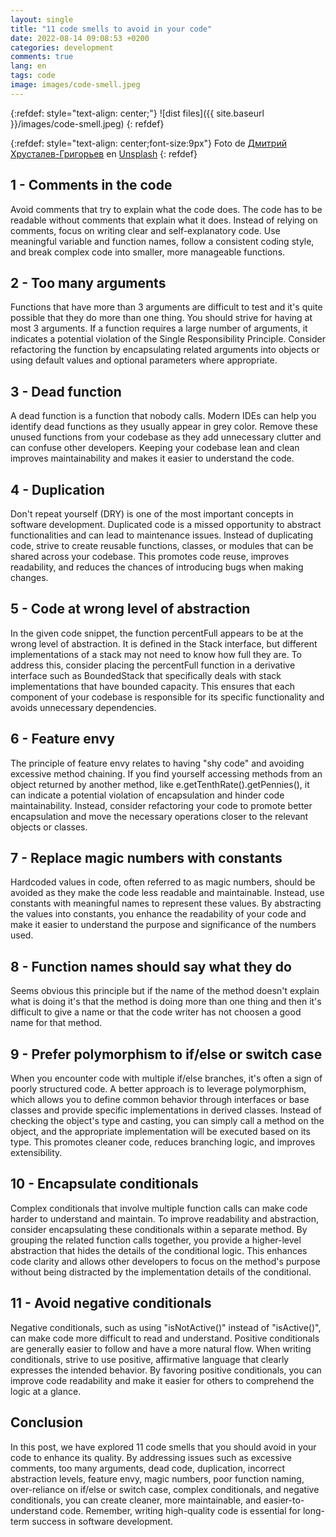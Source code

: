 ```yaml
---
layout: single
title: "11 code smells to avoid in your code"
date: 2022-08-14 09:08:53 +0200
categories: development
comments: true
lang: en
tags: code
image: images/code-smell.jpeg
---
```


{:refdef: style="text-align: center;"}
![dist files]({{ site.baseurl }}/images/code-smell.jpeg)
{: refdef}

{:refdef: style="text-align: center;font-size:9px"}
Foto de <a href="https://unsplash.com/@hrustall?utm_source=unsplash&utm_medium=referral&utm_content=creditCopyText">Дмитрий Хрусталев-Григорьев</a> en <a href="https://unsplash.com/es/s/fotos/smell?utm_source=unsplash&utm_medium=referral&utm_content=creditCopyText">Unsplash</a>
{: refdef} 

1 - Comments in the code
--------------------------------------------
Avoid comments that try to explain what the code does. The code has to be readable without comments that explain what it does. Instead of relying on comments, focus on writing clear and self-explanatory code. Use meaningful variable and function names, follow a consistent coding style, and break complex code into smaller, more manageable functions.

2 - Too many arguments
--------------------------------------------
Functions that have more than 3 arguments are difficult to test and it's quite possible that they do more than one thing. You should strive for having at most 3 arguments. If a function requires a large number of arguments, it indicates a potential violation of the Single Responsibility Principle. Consider refactoring the function by encapsulating related arguments into objects or using default values and optional parameters where appropriate.

3 - Dead function
--------------------------------------------
A dead function is a function that nobody calls. Modern IDEs can help you identify dead functions as they usually appear in grey color. Remove these unused functions from your codebase as they add unnecessary clutter and can confuse other developers. Keeping your codebase lean and clean improves maintainability and makes it easier to understand the code.

4 - Duplication
--------------------------------------------
Don't repeat yourself (DRY) is one of the most important concepts in software development. Duplicated code is a missed opportunity to abstract functionalities and can lead to maintenance issues. Instead of duplicating code, strive to create reusable functions, classes, or modules that can be shared across your codebase. This promotes code reuse, improves readability, and reduces the chances of introducing bugs when making changes.

5 - Code at wrong level of abstraction
--------------------------------------------
In the given code snippet, the function percentFull appears to be at the wrong level of abstraction. It is defined in the Stack interface, but different implementations of a stack may not need to know how full they are. To address this, consider placing the percentFull function in a derivative interface such as BoundedStack that specifically deals with stack implementations that have bounded capacity. This ensures that each component of your codebase is responsible for its specific functionality and avoids unnecessary dependencies.

6 - Feature envy
--------------------------------------------
The principle of feature envy relates to having "shy code" and avoiding excessive method chaining. If you find yourself accessing methods from an object returned by another method, like e.getTenthRate().getPennies(), it can indicate a potential violation of encapsulation and hinder code maintainability. Instead, consider refactoring your code to promote better encapsulation and move the necessary operations closer to the relevant objects or classes.

7 - Replace magic numbers with constants
--------------------------------------------
Hardcoded values in code, often referred to as magic numbers, should be avoided as they make the code less readable and maintainable. Instead, use constants with meaningful names to represent these values. By abstracting the values into constants, you enhance the readability of your code and make it easier to understand the purpose and significance of the numbers used. 


8 - Function names should say what they do
--------------------------------------------
Seems obvious this principle but if the name of the method doesn't explain what is doing it's that the method is doing more than one thing and then it's difficult to give a name or that the code writer has not choosen a good name for that method.


9 - Prefer polymorphism to if/else or switch case
-----------------------------------------------------
When you encounter code with multiple if/else branches, it's often a sign of poorly structured code. A better approach is to leverage polymorphism, which allows you to define common behavior through interfaces or base classes and provide specific implementations in derived classes. Instead of checking the object's type and casting, you can simply call a method on the object, and the appropriate implementation will be executed based on its type. This promotes cleaner code, reduces branching logic, and improves extensibility.

10 - Encapsulate conditionals
-----------------------------------------------------
Complex conditionals that involve multiple function calls can make code harder to understand and maintain. To improve readability and abstraction, consider encapsulating these conditionals within a separate method. By grouping the related function calls together, you provide a higher-level abstraction that hides the details of the conditional logic. This enhances code clarity and allows other developers to focus on the method's purpose without being distracted by the implementation details of the conditional.

11 - Avoid negative conditionals
-----------------------------------------------------
Negative conditionals, such as using "isNotActive()" instead of "isActive()", can make code more difficult to read and understand. Positive conditionals are generally easier to follow and have a more natural flow. When writing conditionals, strive to use positive, affirmative language that clearly expresses the intended behavior. By favoring positive conditionals, you can improve code readability and make it easier for others to comprehend the logic at a glance.

Conclusion
-----------------------------------------------------
In this post, we have explored 11 code smells that you should avoid in your code to enhance its quality. By addressing issues such as excessive comments, too many arguments, dead code, duplication, incorrect abstraction levels, feature envy, magic numbers, poor function naming, over-reliance on if/else or switch case, complex conditionals, and negative conditionals, you can create cleaner, more maintainable, and easier-to-understand code. Remember, writing high-quality code is essential for long-term success in software development.



